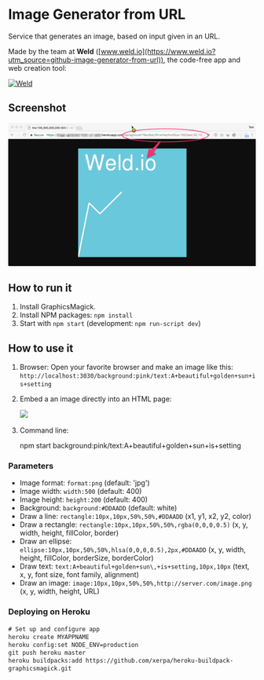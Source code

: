 # Image Generator from URL

Service that generates an image, based on input given in an URL.

Made by the team at **Weld** ([www.weld.io](https://www.weld.io?utm_source=github-image-generator-from-url)), the code-free app and web creation tool:

[![Weld](https://s3-eu-west-1.amazonaws.com/weld-social-and-blog/gif/weld_explained.gif)](https://www.weld.io?utm_source=github-image-generator-from-url)


## Screenshot

![Image Generator from URL](example.png)


## How to run it

1. Install GraphicsMagick.
2. Install NPM packages: `npm install`
3. Start with `npm start` (development: `npm run-script dev`)


## How to use it

1. Browser: Open your favorite browser and make an image like this:
`http://localhost:3030/background:pink/text:A+beautiful+golden+sun+is+setting`

2. Embed a an image directly into an HTML page:

	<img src="http://localhost:3030/background:pink/text:A+beautiful+golden+sun+is+setting">

3. Command line:

	npm start background:pink/text:A+beautiful+golden+sun+is+setting


### Parameters

* Image format: `format:png` (default: 'jpg')
* Image width: `width:500` (default: 400)
* Image height: `height:200` (default: 400)
* Background: `background:#DDAADD` (default: white)
* Draw a line: `rectangle:10px,10px,50%,50%,#DDAADD` (x1, y1, x2, y2, color)
* Draw a rectangle: `rectangle:10px,10px,50%,50%,rgba(0,0,0,0.5)` (x, y, width, height, fillColor, border)
* Draw an ellipse: `ellipse:10px,10px,50%,50%,hlsa(0,0,0,0.5),2px,#DDAADD` (x, y, width, height, fillColor, borderSize, borderColor)
* Draw text: `text:A+beautiful+golden+sun\,+is+setting,10px,10px` (text, x, y, font size, font family, alignment)
* Draw an image: `image:10px,10px,50%,50%,http://server.com/image.png` (x, y, width, height, URL)


### Deploying on Heroku

	# Set up and configure app
	heroku create MYAPPNAME
	heroku config:set NODE_ENV=production
	git push heroku master
	heroku buildpacks:add https://github.com/xerpa/heroku-buildpack-graphicsmagick.git
